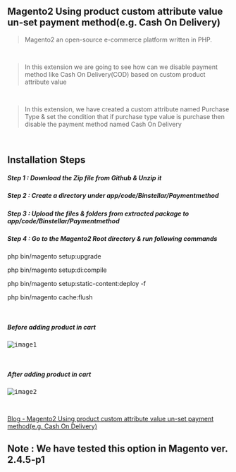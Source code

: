 ## Magento2 Using product custom attribute value un-set payment method(e.g. Cash On Delivery)

> Magento2 an open-source e-commerce platform written in PHP.

&nbsp;
&nbsp;

> In this extension we are going to see how can we disable payment method like Cash On Delivery(COD) based on custom product attribute value 

&nbsp;
&nbsp;

> In this extension, we have created a custom attribute named Purchase Type & set the condition that if purchase type value is purchase then disable the payment method named Cash On Delivery

&nbsp;
&nbsp;


## Installation Steps

##### Step 1 : Download the Zip file from Github & Unzip it
##### Step 2 : Create a directory under app/code/Binstellar/Paymentmethod
##### Step 3 : Upload the files & folders from extracted package to app/code/Binstellar/Paymentmethod
##### Step 4 : Go to the Magento2 Root directory & run following commands

php bin/magento setup:upgrade

php bin/magento setup:di:compile

php bin/magento setup:static-content:deploy -f

php bin/magento cache:flush

&nbsp;
&nbsp;

<h5> Before adding product in cart </h5>
<kbd>

![image1](https://user-images.githubusercontent.com/123800304/218933031-cab5e382-0f41-457c-9d7b-b982cb359d38.png)


</kbd>

&nbsp;
&nbsp;

<h5> After adding product in cart </h5>
<kbd>

![image2](https://user-images.githubusercontent.com/123800304/218933050-8d23f703-367b-4a07-968a-385e4049fcc4.png)


</kbd>

&nbsp;
&nbsp;

<a href="https://docs.google.com/document/d/1m4gsgxFOxCU2Rgd55Cqo6OR7M897WYGegM8kxaGzAJw/edit?usp=sharing" target="__blank">Blog - Magento2 Using product custom attribute value un-set payment method(e.g. Cash On Delivery)</a>
## Note : We have tested this option in Magento ver. 2.4.5-p1
